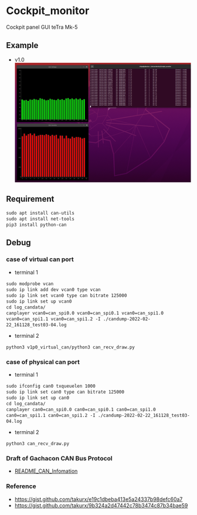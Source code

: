 # Cockpit_monitor
Cockpit panel GUI teTra Mk-5

## Example
- v1.0
![V1.0 volatage and throttle](/document/221014_v1p0_vcan_votage_throttle.png)

## Requirement
```
sudo apt install can-utils
sudo apt install net-tools
pip3 install python-can
```

## Debug
### case of virtual can port
- terminal 1
```
sudo modprobe vcan
sudo ip link add dev vcan0 type vcan
sudo ip link set vcan0 type can bitrate 125000
sudo ip link set up vcan0
cd log_candata/
canplayer vcan0=can_spi0.0 vcan0=can_spi0.1 vcan0=can_spi1.0 vcan0=can_spi1.1 vcan0=can_spi1.2 -I ./candump-2022-02-22_161128_test03-04.log
```

- terminal 2
```
python3 v1p0_virtual_can/python3 can_recv_draw.py 
```

### case of physical can port
- terminal 1
```
sudo ifconfig can0 txqueuelen 1000
sudo ip link set can0 type can bitrate 125000
sudo ip link set up can0
cd log_candata/
canplayer can0=can_spi0.0 can0=can_spi0.1 can0=can_spi1.0 can0=can_spi1.1 can0=can_spi1.2 -I ./candump-2022-02-22_161128_test03-04.log
```

- terminal 2
```
python3 can_recv_draw.py 
```

### Draft of Gachacon CAN Bus Protocol
- [README_CAN_Infomation](./README_CAN_Infomation.md)

### Reference
- https://gist.github.com/takurx/e19c1dbeba413e5a24337b98defc60a7
- https://gist.github.com/takurx/9b324a2d47442c78b3474c87b34bae59

